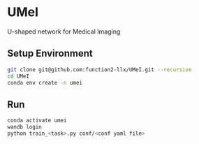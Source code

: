# UMeI

U-shaped network for Medical Imaging

## Setup Environment

```zsh
git clone git@github.com:function2-llx/UMeI.git --recursive
cd UMeI
conda env create -n umei
```

## Run
```zsh
conda activate umei
wandb login
python train_<task>.py conf/<conf yaml file>
```
